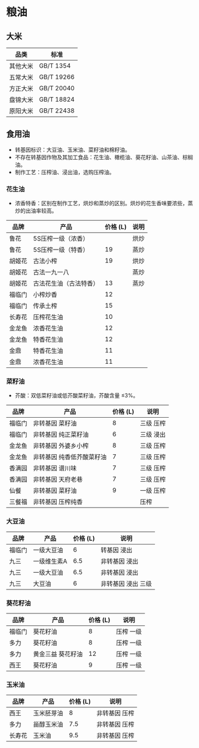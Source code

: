 # 粮油

## 大米

| 品类     | 标准       |
| -------- | ---------- |
| 其他大米 | GB/T 1354  |
| 五常大米 | GB/T 19266 |
| 方正大米 | GB/T 20040 |
| 盘锦大米 | GB/T 18824 |
| 原阳大米 | GB/T 22438 |

## 食用油

- 转基因标识：大豆油、玉米油、菜籽油和棉籽油。
- 不存在转基因作物及其加工食品：花生油、橄榄油、葵花籽油、山茶油、棕榈油。
- 制作工艺：压榨油、浸出油，选购压榨油。

### 花生油

- 浓香特香：区别在制作工艺，烘炒和蒸炒的区别。烘炒的花生香味要浓些，蒸炒的出油率较高。

| 品牌   | 产品                   | 价格 (L) | 说明 |
| ------ | ---------------------- | -------- | ---- |
| 鲁花   | 5S压榨一级（浓香）     |          | 烘炒 |
| 鲁花   | 5S压榨一级（特香）     | 19       | 蒸炒 |
| 胡姬花 | 古法小榨               | 19       | 烘炒 |
| 胡姬花 | 古法一九一八           |          | 蒸炒 |
| 胡姬花 | 古法花生油（古法特香） | 13       | 蒸炒 |
| 福临门 | 小榨炒香               | 12       |      |
| 福临门 | 传承土榨               | 15       |      |
| 长寿花 | 压榨花生油             | 10       |      |
| 金龙鱼 | 浓香花生油             | 12       |      |
| 金龙鱼 | 特香花生油             | 12       |      |
| 金鼎   | 特香花生油             | 11       |      |
| 金鼎   | 浓香花生油             | 11       |      |

### 菜籽油

- 芥酸：双低菜籽油或低芥酸菜籽油，芥酸含量 ≤3%。

| 品牌   | 产品                      | 价格 (L) | 说明      |
| ------ | ------------------------- | -------- | --------- |
| 福临门 | 非转基因 菜籽油           | 8        | 三级 压榨 |
| 福临门 | 非转基因 纯正菜籽油       | 6        | 三级 浸出 |
| 金龙鱼 | 非转基因 外婆乡小榨       | 8        | 三级 压榨 |
| 金龙鱼 | 非转基因 纯香低芥酸菜籽油 | 7        | 三级 压榨 |
| 香满园 | 非转基因 谱川味           | 7        | 三级 压榨 |
| 香满园 | 非转基因 天府老巷         | 7        | 三级 压榨 |
| 仙餐   | 非转基因 菜籽油           | 9        | 一级 压榨 |
| 三餐福 | 非转基因 压榨纯香         |          | 压榨      |

### 大豆油

| 品牌   | 产品        | 价格 (L) | 说明               |
| ------ | ----------- | -------- | ------------------ |
| 福临门 | 一级大豆油  | 6        | 转基因 浸出        |
| 九三   | 一级维生素A | 6.5      | 非转基因 浸出      |
| 九三   | 一级大豆油  | 6.5      | 非转基因 浸出      |
| 九三   | 大豆油      | 6        | 非转基因 浸出 三级 |

### 葵花籽油

| 品牌   | 产品        | 价格 (L) | 说明               |
| ---- | ---- | ---- | ---- |
| 福临门 | 葵花籽油 | 8 | 压榨 一级 |
| 多力 | 葵花籽油 | 8 | 压榨 一级 |
| 多力 | 黄金三益 葵花籽油 | 12 | 压榨 一级 |
| 西王 | 葵花籽油 | 9 | 压榨 一级 |

### 玉米油

| 品牌   | 产品        | 价格 (L) | 说明               |
| ---- | ---- | ---- | ---- |
| 西王 | 玉米胚芽油 | 8 | 非转基因 压榨 |
| 多力 | 甾醇玉米油 | 7.5 | 非转基因 压榨 |
| 长寿花 | 玉米油 | 9.5 | 非转基因 压榨 |

